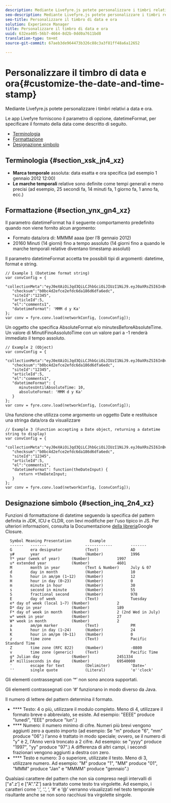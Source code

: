 ```yaml
---
description: Mediante Livefyre.js potete personalizzare i timbri relativi a data e ora.
seo-description: Mediante Livefyre.js potete personalizzare i timbri relativi a data e ora.
seo-title: Personalizzare il timbro di data e ora
solution: Experience Manager
title: Personalizzare il timbro di data e ora
uuid: 632ea405-56b7-4664-8d2b-0dd0a7611bd8
translation-type: tm+mt
source-git-commit: 67aeb3de964473b326c88c3a3f81ff48a6a12652

---
```



# Personalizzare il timbro di data e ora{#customize-the-date-and-time-stamp}

Mediante Livefyre.js potete personalizzare i timbri relativi a data e ora.

Le app Livefyre forniscono il parametro di opzione, datetimeFormat, per specificare il formato della data come descritto di seguito.

* [Terminologia](#c_date_time_stamp/section_xsk_jn4_xz)
* [Formattazione](#c_date_time_stamp/section_ynx_gn4_xz)
* [Designazione simbolo](#c_date_time_stamp/section_inq_2n4_xz)

## Terminologia {#section_xsk_jn4_xz}

* **Marca temporale** assoluta: data esatta e ora specifica (ad esempio 1 gennaio 2012 12:00)
* **Le marche temporali** relative sono definite come tempi generali e meno precisi (ad esempio, 25 secondi fa, 14 minuti fa, 1 giorno fa, 1 anno fa, ecc.)

## Formattazione {#section_ynx_gn4_xz}

Il parametro datetimeFormat ha il seguente comportamento predefinito quando non viene fornito alcun argomento:

* Formato data/ora di: MMMM aaaa (per l’8 gennaio 2012)
* 20160 Minuti (14 giorni) fino a tempo assoluto (14 giorni fino a quando le marche temporali relative diventano timestamp assoluti)

Il parametro datetimeFormat accetta tre possibili tipi di argomenti: datetime, format e string.

```
// Example 1 (Datetime format string)  
var convConfig = { 
   "collectionMeta":"eyJ0eXAiOiJqd3QiLCJhbGciOiJIUzI1NiJ9.eyJ0aXRsZSI6InBvc3QgMiIsInVybCI6Imh0dHA6XC9cL29yYW5nZXNhcmVncmVhdC5jb21cL3VzZWExcDcwXzEyXC8_cD01IiwidGFncyI6IiIsImNoZWNrc3VtIjoiYjBiYzRkMmVmY2UyZWZkYzZkYTE4NmQ2ZGZhNmVkYzAiLCJhcnRpY2xlSWQiOjV9.XZJTJgwpiFZCQ6dv8vvl91sMbFSJndzZPTHhmtOaImo", 
   "checksum":"b0bc4d2efce2efdc6da186d6dfa6edc", 
   "siteId":"12345", 
   "articleId":5, 
   "el":"comments1", 
   "datetimeFormat": 'MMM d y Ka' 
}; 
var conv = fyre.conv.load(networkConfig, [convConfig]);
```

Un oggetto che specifica AbsoluteFormat e/o minutesBeforeAbsoluteTime. Un valore di MinutiFinoAssolutoTime con un valore pari a -1 renderà immediato il tempo assoluto.

```
// Example 2 (Object)  
var convConfig = { 
   "collectionMeta":"eyJ0eXAiOiJqd3QiLCJhbGciOiJIUzI1NiJ9.eyJ0aXRsZSI6InBvc3QgMiIsInVybCI6Imh0dHA6XC9cL29yYW5nZXNhcmVncmVhdC5jb21cL3VzZWExcDcwXzEyXC8_cD01IiwidGFncyI6IiIsImNoZWNrc3VtIjoiYjBiYzRkMmVmY2UyZWZkYzZkYTE4NmQ2ZGZhNmVkYzAiLCJhcnRpY2xlSWQiOjV9.XZJTJgwpiFZCQ6dv8vvl91sMbFSJndzZPTHhmtOaImo", 
   "checksum":"b0bc4d2efce2efdc6da186d6dfa6edc", 
   "siteId":"12345", 
   "articleId":5, 
   "el":"comments1", 
   "datetimeFormat": { 
      minutesUntilAbsoluteTime: 10, 
      absoluteFormat: 'MMM d y Ka' 
   } 
};  
var conv = fyre.conv.load(networkConfig, [convConfig]);
```

Una funzione che utilizza come argomento un oggetto Date e restituisce una stringa data/ora da visualizzare

```
// Example 3 (Function accepting a Date object, returning a datetime string to display) 
var convConfig = { 
   "collectionMeta":"eyJ0eXAiOiJqd3QiLCJhbGciOiJIUzI1NiJ9.eyJ0aXRsZSI6InBvc3QgMiIsInVybCI6Imh0dHA6XC9cL29yYW5nZXNhcmVncmVhdC5jb21cL3VzZWExcDcwXzEyXC8_cD01IiwidGFncyI6IiIsImNoZWNrc3VtIjoiYjBiYzRkMmVmY2UyZWZkYzZkYTE4NmQ2ZGZhNmVkYzAiLCJhcnRpY2xlSWQiOjV9.XZJTJgwpiFZCQ6dv8vvl91sMbFSJndzZPTHhmtOaImo", 
   "checksum":"b0bc4d2efce2efdc6da186d6dfa6edc", 
   "siteId":"12345", 
   "articleId":5, 
   "el":"comments1", 
   "datetimeFormat": function(theDateInput) { 
      return +theDateInput; 
   } 
};  
var conv = fyre.conv.load(networkConfig, [convConfig]);
```

## Designazione simbolo {#section_inq_2n4_xz}

Funzioni di formattazione di datetime seguendo la specifica del pattern definita in JDK, ICU e CLDR, con lievi modifiche per l'uso tipico in JS. Per ulteriori informazioni, consulta la Documentazione [della libreria](https://developers.google.com/closure/library/docs/overview)Google Closure.

```
  Symbol Meaning Presentation        Example 
  ------   -------                 ------------        ------- 
  G        era designator          (Text)              AD 
  y#       year                    (Number)            1996 
  Y* year (week of year)     (Number)            1997 
  u* extended year           (Number)            4601 
  M        month in year           (Text & Number)     July & 07 
  d        day in month            (Number)            10 
  h        hour in am/pm (1~12)    (Number)            12 
  H        hour in day (0~23)      (Number)            0 
  m        minute in hour          (Number)            30 
  s        second in minute        (Number)            55 
  S        fractional second       (Number)            978 
  E        day of week             (Text)              Tuesday 
  e* day of week (local 1~7) (Number)            2 
  D* day in year             (Number)            189 
  F* day of week in month    (Number)            2 (2nd Wed in July) 
  w* week in year            (Number)            27 
  W* week in month           (Number)            2 
  a        am/pm marker            (Text)              PM 
  k        hour in day (1~24)      (Number)            24 
  K        hour in am/pm (0~11)    (Number)            0 
  z        time zone               (Text)              Pacific Standard Time 
  Z        time zone (RFC 822)     (Number)            -0800 
  v        time zone (generic)     (Text)              Pacific Time 
  g* Julian day              (Number)            2451334 
  A* milliseconds in day     (Number)            69540000 
  '        escape for text         (Delimiter)         'Date=' 
  ''       single quote            (Literal)           'o''clock'
```

Gli elementi contrassegnati con ‘*’ non sono ancora supportati.

Gli elementi contrassegnati con ‘#’ funzionano in modo diverso da Java.

Il numero di lettere del pattern determina il formato.

* **** Testo: 4 o più, utilizzare il modulo completo. Meno di 4, utilizzare il formato breve o abbreviato, se esiste. Ad esempio: "EEEE" produce "lunedì", "EEE" produce "lun".)
* **** Numero: il numero minimo di cifre. Numeri più brevi vengono aggiunti zero a questo importo (ad esempio: Se "m" produce "6", "mm" produce "06".) l'anno è trattato in modo speciale; ovvero, se il numero di "y" è 2, l'Anno verrà troncato a 2 cifre. Ad esempio: se "yyyy" produce "1997", "yy" produce "97".) A differenza di altri campi, i secondi frazionari vengono aggiunti a destra con zero.
* **** Testo e numero: 3 o superiore, utilizzate il testo. Meno di 3, utilizzare numero. Ad esempio: "M" produce "1", "MM" produce "01", "MMM" produce "Jan" e "MMMM" produce "gennaio".)

Qualsiasi carattere del pattern che non sia compreso negli intervalli di ["a".z’] e ["A"."Z’] sarà trattato come testo tra virgolette. Ad esempio, i caratteri come ‘:’, ‘.’, ‘, ‘#’ e ‘@’ verranno visualizzati nel testo temporale risultante anche se non sono racchiusi tra virgolette singole.
